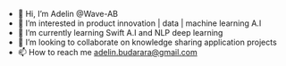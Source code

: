 - 👋 Hi, I’m Adelin @Wave-AB
- 👀 I’m interested in product innovation | data | machine learning A.I 
- 🌱 I’m currently learning Swift A.I and NLP deep learning
- 💞️ I’m looking to collaborate on knowledge sharing application projects
- 📫 How to reach me adelin.budarara@gmail.com

<!---
Wave-AB/Wave-AB is a ✨ special ✨ repository because its `README.md` (this file) appears on your GitHub profile.
You can click the Preview link to take a look at your changes.
--->
